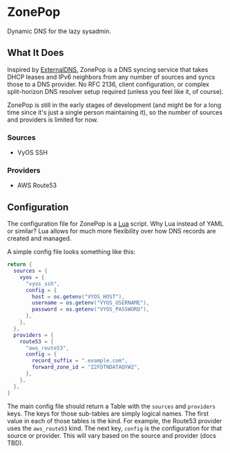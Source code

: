 # ZonePop

Dynamic DNS for the lazy sysadmin.

## What It Does

Inspired by [ExternalDNS](https://github.com/kubernetes-sigs/external-dns), ZonePop is a DNS syncing service that takes DHCP leases and IPv6 neighbors from any number of sources and syncs those to a DNS provider. No RFC 2136, client configuration, or complex split-horizon DNS resolver setup required (unless you feel like it, of course).

ZonePop is still in the early stages of development (and might be for a long time since it's just a single person maintaining it), so the number of sources and providers is limited for now.

### Sources

* VyOS SSH

### Providers

* AWS Route53

## Configuration

The configuration file for ZonePop is a [Lua](https://www.lua.org/) script. Why Lua instead of YAML or similar? Lua allows for much more flexibility over how DNS records are created and managed.

A simple config file looks something like this:

```lua
return {
  sources = {
    vyos = {
      "vyos_ssh",
      config = {
        host = os.getenv("VYOS_HOST"),
        username = os.getenv("VYOS_USERNAME"),
        password = os.getenv("VYOS_PASSWORD"),
      },
    },
  },
  providers = {
    route53 = {
      "aws_route53",
      config = {
        record_suffix = ".example.com",
        forward_zone_id = "Z2FDTNDATAQYW2",
      },
    },
  },
}
```

The main config file should return a Table with the `sources` and `providers` keys. The keys for those sub-tables are simply logical names. The first value in each of those tables is the kind. For example, the Route53 provider uses the `aws_route53` kind. The next key, `config` is the configuration for that source or provider. This will vary based on the source and provider (docs TBD).
